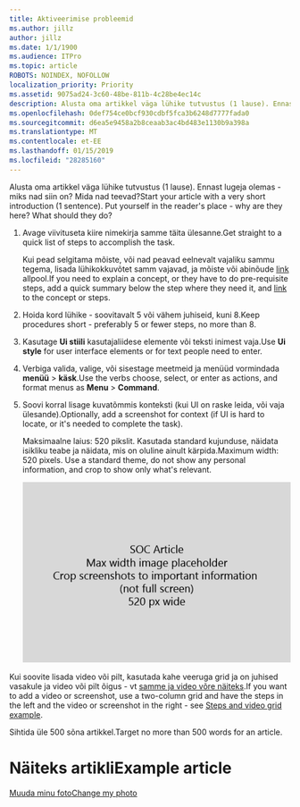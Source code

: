 ```yaml
---
title: Aktiveerimise probleemid
ms.author: jillz
author: jillz
ms.date: 1/1/1900
ms.audience: ITPro
ms.topic: article
ROBOTS: NOINDEX, NOFOLLOW
localization_priority: Priority
ms.assetid: 9075ad24-3c60-48be-811b-4c28be4ec14c
description: Alusta oma artikkel väga lühike tutvustus (1 lause). Ennast lugeja olemas - miks nad siin on? Mida nad teevad?
ms.openlocfilehash: 0def754ce0bcf930cdbf5fca3b6248d7777fada0
ms.sourcegitcommit: d6ea5e9458a2b8ceaab3ac4bd483e1130b9a398a
ms.translationtype: MT
ms.contentlocale: et-EE
ms.lasthandoff: 01/15/2019
ms.locfileid: "28285160"
---
```

<span data-ttu-id="27402-p102">Alusta oma artikkel väga lühike tutvustus (1 lause). Ennast lugeja olemas - miks nad siin on? Mida nad teevad?</span><span class="sxs-lookup"><span data-stu-id="27402-p102">Start your article with a very short introduction (1 sentence). Put yourself in the reader's place - why are they here? What should they do?</span></span> 
  
1. <span data-ttu-id="27402-108">Avage viivituseta kiire nimekirja samme täita ülesanne.</span><span class="sxs-lookup"><span data-stu-id="27402-108">Get straight to a quick list of steps to accomplish the task.</span></span>
    
    <span data-ttu-id="27402-109">Kui pead selgitama mõiste, või nad peavad eelnevalt vajaliku sammu tegema, lisada lühikokkuvõtet samm vajavad, ja mõiste või abinõude [link](https://support.office.com/article/f37e7984-cf03-4fde-92d3-82970d7e241b.aspx) allpool.</span><span class="sxs-lookup"><span data-stu-id="27402-109">If you need to explain a concept, or they have to do pre-requisite steps, add a quick summary below the step where they need it, and [link](https://support.office.com/article/f37e7984-cf03-4fde-92d3-82970d7e241b.aspx) to the concept or steps.</span></span> 
    
2. <span data-ttu-id="27402-110">Hoida kord lühike - soovitavalt 5 või vähem juhiseid, kuni 8.</span><span class="sxs-lookup"><span data-stu-id="27402-110">Keep procedures short - preferably 5 or fewer steps, no more than 8.</span></span>
    
3. <span data-ttu-id="27402-111">Kasutage **Ui stiili** kasutajaliidese elemente või teksti inimest vaja.</span><span class="sxs-lookup"><span data-stu-id="27402-111">Use **Ui style** for user interface elements or for text people need to enter.</span></span> 
    
4. <span data-ttu-id="27402-112">Verbiga valida, valige, või sisestage meetmeid ja menüüd vormindada **menüü** \> **käsk**.</span><span class="sxs-lookup"><span data-stu-id="27402-112">Use the verbs choose, select, or enter as actions, and format menus as **Menu** \> **Command**.</span></span>
    
5. <span data-ttu-id="27402-113">Soovi korral lisage kuvatõmmis konteksti (kui UI on raske leida, või vaja ülesande).</span><span class="sxs-lookup"><span data-stu-id="27402-113">Optionally, add a screenshot for context (if UI is hard to locate, or it's needed to complete the task).</span></span>
    
    <span data-ttu-id="27402-p103">Maksimaalne laius: 520 pikslit. Kasutada standard kujunduse, näidata isikliku teabe ja näidata, mis on oluline ainult kärpida.</span><span class="sxs-lookup"><span data-stu-id="27402-p103">Maximum width: 520 pixels. Use a standard theme, do not show any personal information, and crop to show only what's relevant.</span></span> 
    
    ![Kohatäite - SOC artikli kunsti suurim laius on 520 pikslit](media/7d43d3be-8658-4a5b-aa15-ed62a47a2b24.png)
  
<span data-ttu-id="27402-117">Kui soovite lisada video või pilt, kasutada kahe veeruga grid ja on juhised vasakule ja video või pilt õigus - vt [samme ja video võre näiteks](https://support.office.com/article/14ce8e82-efa0-47f5-bb84-94f078db3dae.aspx).</span><span class="sxs-lookup"><span data-stu-id="27402-117">If you want to add a video or screenshot, use a two-column grid and have the steps in the left and the video or screenshot in the right - see [Steps and video grid example](https://support.office.com/article/14ce8e82-efa0-47f5-bb84-94f078db3dae.aspx).</span></span> 
  
<span data-ttu-id="27402-118">Sihtida üle 500 sõna artikkel.</span><span class="sxs-lookup"><span data-stu-id="27402-118">Target no more than 500 words for an article.</span></span>
  
# <a name="example-article"></a><span data-ttu-id="27402-119">Näiteks artikli</span><span class="sxs-lookup"><span data-stu-id="27402-119">Example article</span></span>

[<span data-ttu-id="27402-120">Muuda minu foto</span><span class="sxs-lookup"><span data-stu-id="27402-120">Change my photo</span></span>](https://support.office.com/article/555376e0-1fca-49ba-8434-307a0525c767.aspx)
  

